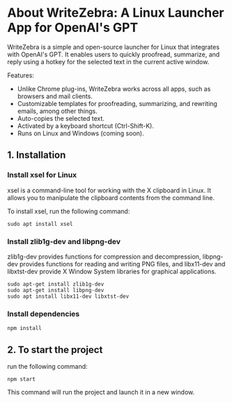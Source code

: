 # About WriteZebra: A Linux Launcher App for OpenAI's GPT
WriteZebra is a simple and open-source launcher for Linux that integrates with OpenAI's GPT. It enables users to quickly proofread, summarize, and reply using a hotkey for the selected text in the current active window.

Features:
- Unlike Chrome plug-ins, WriteZebra works across all apps, such as browsers and mail clients.
- Customizable templates for proofreading, summarizing, and rewriting emails, among other things.
- Auto-copies the selected text.
- Activated by a keyboard shortcut (Ctrl-Shift-K).
- Runs on Linux and Windows (coming soon).

## 1. Installation

### Install xsel for Linux
xsel is a command-line tool for working with the X clipboard in Linux. It allows you to manipulate the clipboard contents from the command line.

To install xsel, run the following command:

```
sudo apt install xsel
```


### Install zlib1g-dev and libpng-dev
zlib1g-dev provides functions for compression and decompression, libpng-dev provides functions for reading and writing PNG files, and libx11-dev and libxtst-dev provide X Window System libraries for graphical applications.
```
sudo apt-get install zlib1g-dev
sudo apt-get install libpng-dev
sudo apt install libx11-dev libxtst-dev
```


### Install dependencies
```
npm install
```


## 2. To start the project

run the following command:
```
npm start
```

This command will run the project and launch it in a new window.